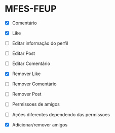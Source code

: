 # MFES-FEUP

- [x] Comentário
- [x] Like
- [ ] Editar informação do perfil
- [ ] Editar Post
- [ ] Editar Comentário
- [x] Remover Like
- [ ] Remover Comentário
- [ ] Remover Post
- [ ] Permissoes de amigos 
- [ ] Ações diferentes dependendo das permissoes
- [x] Adicionar/remover amigos

